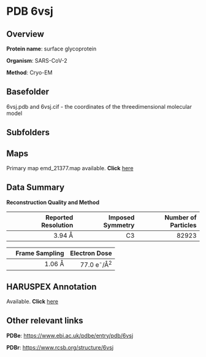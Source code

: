 # PDB 6vsj

## Overview

**Protein name**: surface glycoprotein

**Organism**: SARS-CoV-2

**Method**: Cryo-EM

## Basefolder

6vsj.pdb and 6vsj.cif - the coordinates of the threedimensional molecular model

## Subfolders









## Maps

Primary map emd_21377.map available. **Click** [here](http://ftp.wwpdb.org/pub/emdb/structures/EMD-21377/map/) 

## Data Summary
**Reconstruction Quality and Method**

|   | Reported Resolution | Imposed Symmetry | Number of Particles |
|---|-------------:|----------------:|--------------:|
|   |3.94 Å|C3|82923|

|   | Frame Sampling | Electron Dose |
|---|-------------:|----------------:|
|   |1.06 Å|77.0 e<sup>-</sup>/Å<sup>2</sup>|

## HARUSPEX Annotation

Available. **Click** [here](https://zenodo.org/record/3820109)

## Other relevant links 
**PDBe**:  https://www.ebi.ac.uk/pdbe/entry/pdb/6vsj
 
**PDBr**: https://www.rcsb.org/structure/6vsj 
